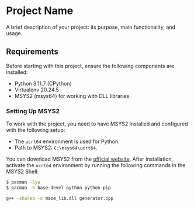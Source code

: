 # Project Name

A brief description of your project: its purpose, main functionality, and usage.

## Requirements

Before starting with this project, ensure the following components are installed:

- Python 3.11.7 (CPython)
- Virtualenv 20.24.5
- MSYS2 (msys64) for working with DLL libraries

### Setting Up MSYS2

To work with the project, you need to have MSYS2 installed and configured with the following setup:

- The `ucrt64` environment is used for Python.
- Path to MSYS2: `C:\msys64\ucrt64`.

You can download MSYS2 from the [official website](https://www.msys2.org/). After installation, activate the `ucrt64` environment by running the following commands in the MSYS2 Shell:

```bash
$ pacman -Syu
$ pacman -S base-devel python python-pip
```


```bash
g++ -shared -o maze_lib.dll generator.cpp
```